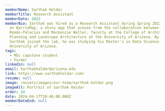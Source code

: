 ```yaml
---
memberName: Sarthak Haldar
memberTitle: Research Assistant
memberDate: 2022
memberBio: Sarthak was hired as a Research Assistant during Spring 2022 to work
  on BarrioMap, a shiny app that arouse from the collaboration between Dr.
  Román-Palacios and Mackenzie Waller, faculty at the College of Architecture,
  Planning and Landscape Architecture at the University of Arizona. By the time
  Sarthak joined the lab, he was studying his Master's in Data Science at the
  University of Arizona.
tags:
  - MSc capstone student
  - Former
linkedin: null
email: Sarthakhaldar@arizona.edu
link: https://www.sarthakhaldar.com/
resume: null
image: /assets/images/our-team/sarthak-haldar.png
imageAlt: Portrait of Sarthak Haldar
order: 24
date: 2024-04-17T10:46:00.000Z
memberDateEnd: null
---
```

